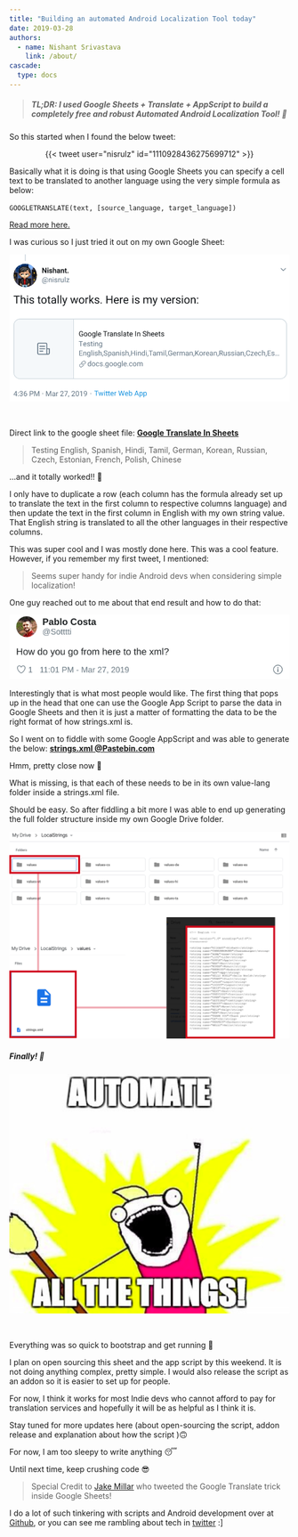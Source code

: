 ```yaml
---
title: "Building an automated Android Localization Tool today"
date: 2019-03-28
authors:
  - name: Nishant Srivastava
    link: /about/
cascade:
  type: docs
---
```


> ##### TL;DR: I used Google Sheets + Translate + AppScript to build a completely free and robust Automated Android Localization Tool! 🐼

<!--more-->

So this started when I found the below tweet:

<center>{{< tweet user="nisrulz" id="1110928436275699712" >}}</center>

Basically what it is doing is that using Google Sheets you can specify a cell text to be translated to another language using the very simple formula as below:

`GOOGLETRANSLATE(text, [source_language, target_language])`

[Read more here.](https://support.google.com/docs/answer/3093331?hl=en)

I was curious so I just tried it out on my own Google Sheet:

![](img/automated-localization-using-gsheets/img_2.png)

<br/>

Direct link to the google sheet file:
[**Google Translate In Sheets**](https://docs.google.com/spreadsheets/d/14XH2Cu9kJQoebyMpzVKL6WrPsEkKYwctB6Cou4RvGQI/edit)

> Testing English, Spanish, Hindi, Tamil, German, Korean, Russian, Czech, Estonian, French, Polish, Chinese

...and it totally worked!! 🎉

I only have to duplicate a row (each column has the formula already set up to translate the text in the first column to respective columns language) and then update the text in the first column in English with my own string value. That English string is translated to all the other languages in their respective columns.

This was super cool and I was mostly done here. This was a cool feature. However, if you remember my first tweet, I mentioned:

> Seems super handy for indie Android devs when considering simple localization!

One guy reached out to me about that end result and how to do that:

![img](img/automated-localization-using-gsheets/img_1.png)

Interestingly that is what most people would like. The first thing that pops up in the head that one can use the Google App Script to parse the data in Google Sheets and then it is just a matter of formatting the data to be the right format of how strings.xml is.

So I went on to fiddle with some Google AppScript and was able to generate the below:
[**strings.xml @Pastebin.com**](https://pastebin.com/e35uhz3j)

Hmm, pretty close now 🤔

What is missing, is that each of these needs to be in its own value-lang folder inside a strings.xml file.

Should be easy. So after fiddling a bit more I was able to end up generating the full folder structure inside my own Google Drive folder.

![img](img/automated-localization-using-gsheets/img_3.png)

##### Finally! 🎈

![](img/automated-localization-using-gsheets/img_4.png)

<br/>

Everything was so quick to bootstrap and get running 🛴

I plan on open sourcing this sheet and the app script by this weekend. It is not doing anything complex, pretty simple. I would also release the script as an addon so it is easier to set up for people.

For now, I think it works for most Indie devs who cannot afford to pay for translation services and hopefully it will be as helpful as I think it is.

Stay tuned for more updates here (about open-sourcing the script, addon release and explanation about how the script )🙃

For now, I am too sleepy to write anything 😴

Until next time, keep crushing code 😎

> Special Credit to [Jake Millar](https://twitter.com/JakeMillerTech) who tweeted the Google Translate trick inside Google Sheets!

I do a lot of such tinkering with scripts and Android development over at [Github](https://github.com/nisrulz), or you can see me rambling about tech in [twitter](https://twitter.com/nisrulz) :]
